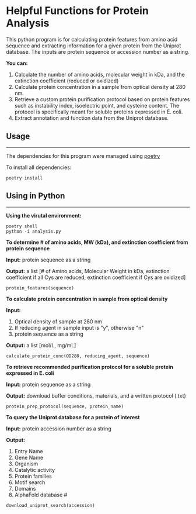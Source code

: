 # Helpful Functions for Protein Analysis

This python program is for calculating protein features from amino acid sequence and extracting information for a given protein from the Uniprot database. The inputs are protein sequence or accession number as a string. 

**You can:**
1. Calculate the number of amino acids, molecular weight in kDa, and the extinction coefficient (reduced or oxidized)
2. Calculate protein concentration in a sample from optical density at 280 nm. 
3. Retrieve a custom protein purification protocol based on protein features such as instability index, isoelectric point, and cysteine content. The protocol is specifically meant for soluble proteins expressed in E. coli.
4. Extract annotation and function data from the Uniprot database. 


## Usage ##
---
The dependencies for this program were managed using [poetry](https://python-poetry.org/)


To install all dependencies: 
```
poetry install 
```


## Using in Python ##
---

**Using the virutal environment:**
```
poetry shell
python -i analysis.py
```

**To determine # of amino acids, MW (kDa), and extinction coefficient from protein sequence**

**Input:** protein sequence as a string 

**Output:** a list [# of Amino acids, Molecular Weight in kDa, extinction coefficient if all Cys are reduced, extinction coefficient if Cys are oxidized]

```
protein_features(sequence)
```


**To calculate protein concentration in sample from optical density**

**Input:** 
1. Optical density of sample at 280 nm
2. If reducing agent in sample input is "y", otherwise "n" 
3. protein sequence as a string 

**Output:** a list [mol/L, mg/mL]

```
calculate_protein_conc(OD280, reducing_agent, sequence)
```

**To retrieve recommended purification protocol for a soluble protein expressed in E. coli**

**Input:** protein sequence as a string 

**Output:** download buffer conditions, materials, and a written protocol (.txt)

```
protein_prep_protocol(sequence, protein_name)
```

**To query the Uniprot database for a protein of interest**

**Input:** protein accession number as a string

**Output:** 
1. Entry Name
2. Gene Name
3. Organism
4. Catalytic activity
5. Protein families
6. Motif search
7. Domains
8. AlphaFold database #

```
download_uniprot_search(accession)
```
